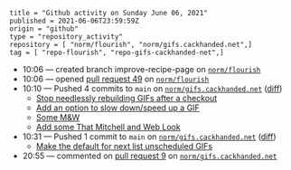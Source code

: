```
title = "Github activity on Sunday June 06, 2021"
published = 2021-06-06T23:59:59Z
origin = "github"
type = "repository_activity"
repository = [ "norm/flourish", "norm/gifs.cackhanded.net",]
tag = [ "repo-flourish", "repo-gifs-cackhanded-net",]
```

* 10:06 — created branch improve-recipe-page on [`norm/flourish`](https://github.com/norm/flourish)
* 10:06 — opened [pull request 49](https://github.com/norm/flourish/pull/49) on [`norm/flourish`](https://github.com/norm/flourish)
* 10:10 — Pushed 4 commits to `main` on [`norm/gifs.cackhanded.net`](https://github.com/norm/gifs.cackhanded.net) ([diff](https://github.com/norm/gifs.cackhanded.net/compare/ed8c110aad88779b47cc88b01f6005d81206a9b6..625b7b296082a0bc42b099f4457b633a8a1dc9dd))
  * [Stop needlessly rebuilding GIFs after a checkout](https://github.com/norm/gifs.cackhanded.net/commit/73564d6a9a5dd6df727b5fdb9b9c9bb88f3efd34)
  * [Add an option to slow down/speed up a GIF](https://github.com/norm/gifs.cackhanded.net/commit/d6a5653b98ebe07ac9d281941bc258fc6b512522)
  * [Some M&W](https://github.com/norm/gifs.cackhanded.net/commit/847d17c471bab67f102ee2c0d083c9155481b739)
  * [Add some That Mitchell and Web Look](https://github.com/norm/gifs.cackhanded.net/commit/625b7b296082a0bc42b099f4457b633a8a1dc9dd)
* 10:31 — Pushed 1 commit to `main` on [`norm/gifs.cackhanded.net`](https://github.com/norm/gifs.cackhanded.net) ([diff](https://github.com/norm/gifs.cackhanded.net/compare/625b7b296082a0bc42b099f4457b633a8a1dc9dd..8cbd2bd6ff15744d6defa84f17c999c7614c144c))
  * [Make the default for next list unscheduled GIFs](https://github.com/norm/gifs.cackhanded.net/commit/8cbd2bd6ff15744d6defa84f17c999c7614c144c)
* 20:55 — commented on [pull request 9](https://github.com/norm/gifs.cackhanded.net/pull/9) on [`norm/gifs.cackhanded.net`](https://github.com/norm/gifs.cackhanded.net)
